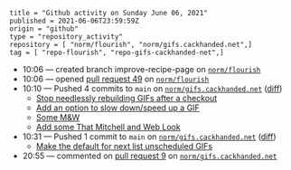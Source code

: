```
title = "Github activity on Sunday June 06, 2021"
published = 2021-06-06T23:59:59Z
origin = "github"
type = "repository_activity"
repository = [ "norm/flourish", "norm/gifs.cackhanded.net",]
tag = [ "repo-flourish", "repo-gifs-cackhanded-net",]
```

* 10:06 — created branch improve-recipe-page on [`norm/flourish`](https://github.com/norm/flourish)
* 10:06 — opened [pull request 49](https://github.com/norm/flourish/pull/49) on [`norm/flourish`](https://github.com/norm/flourish)
* 10:10 — Pushed 4 commits to `main` on [`norm/gifs.cackhanded.net`](https://github.com/norm/gifs.cackhanded.net) ([diff](https://github.com/norm/gifs.cackhanded.net/compare/ed8c110aad88779b47cc88b01f6005d81206a9b6..625b7b296082a0bc42b099f4457b633a8a1dc9dd))
  * [Stop needlessly rebuilding GIFs after a checkout](https://github.com/norm/gifs.cackhanded.net/commit/73564d6a9a5dd6df727b5fdb9b9c9bb88f3efd34)
  * [Add an option to slow down/speed up a GIF](https://github.com/norm/gifs.cackhanded.net/commit/d6a5653b98ebe07ac9d281941bc258fc6b512522)
  * [Some M&W](https://github.com/norm/gifs.cackhanded.net/commit/847d17c471bab67f102ee2c0d083c9155481b739)
  * [Add some That Mitchell and Web Look](https://github.com/norm/gifs.cackhanded.net/commit/625b7b296082a0bc42b099f4457b633a8a1dc9dd)
* 10:31 — Pushed 1 commit to `main` on [`norm/gifs.cackhanded.net`](https://github.com/norm/gifs.cackhanded.net) ([diff](https://github.com/norm/gifs.cackhanded.net/compare/625b7b296082a0bc42b099f4457b633a8a1dc9dd..8cbd2bd6ff15744d6defa84f17c999c7614c144c))
  * [Make the default for next list unscheduled GIFs](https://github.com/norm/gifs.cackhanded.net/commit/8cbd2bd6ff15744d6defa84f17c999c7614c144c)
* 20:55 — commented on [pull request 9](https://github.com/norm/gifs.cackhanded.net/pull/9) on [`norm/gifs.cackhanded.net`](https://github.com/norm/gifs.cackhanded.net)
